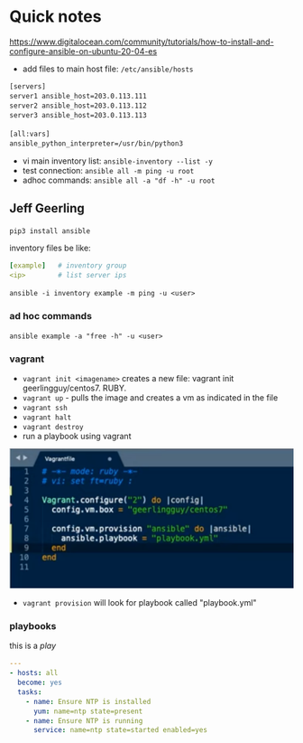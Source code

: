 # Quick notes

<https://www.digitalocean.com/community/tutorials/how-to-install-and-configure-ansible-on-ubuntu-20-04-es>

- add files to main host file: `/etc/ansible/hosts`

```txt
[servers]
server1 ansible_host=203.0.113.111
server2 ansible_host=203.0.113.112
server3 ansible_host=203.0.113.113

[all:vars]
ansible_python_interpreter=/usr/bin/python3
```

- vi main inventory list: `ansible-inventory --list -y`
- test connection: `ansible all -m ping -u root`
- adhoc commands: `ansible all -a "df -h" -u root`

## Jeff Geerling

`pip3 install ansible`

inventory files be like:

```yaml
[example]   # inventory group
<ip>        # list server ips
```

`ansible -i inventory example -m ping -u <user>`

### ad hoc commands

`ansible example -a "free -h" -u <user>`

### vagrant

- `vagrant init <imagename>` creates a new file: vagrant init geerlingguy/centos7. RUBY.
- `vagrant up` - pulls the image and creates a vm as indicated in the file
- `vagrant ssh`
- `vagrant halt`
- `vagrant destroy`
- run a playbook using vagrant

![001](./assets/001.PNG)

- `vagrant provision` will look for playbook called "playbook.yml"

### playbooks

this is a _play_

```yaml
---
- hosts: all
  become: yes
  tasks:
    - name: Ensure NTP is installed
      yum: name=ntp state=present
    - name: Ensure NTP is running
      service: name=ntp state=started enabled=yes
```
